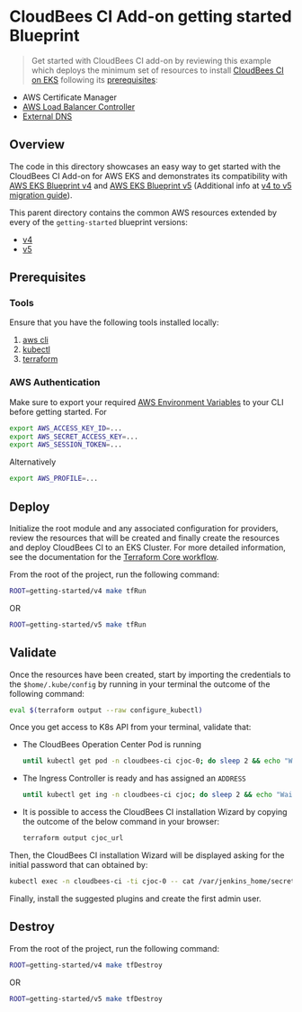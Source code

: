 # CloudBees CI Add-on getting started Blueprint

> Get started with CloudBees CI add-on by reviewing this example which deploys the minimum set of resources to install
[CloudBees CI on EKS](https://docs.cloudbees.com/docs/cloudbees-ci/latest/eks-install-guide/) following its [prerequisites](https://docs.cloudbees.com/docs/cloudbees-ci/latest/eks-install-guide/installing-eks-using-helm#_prerequisites):

- AWS Certificate Manager
- [AWS Load Balancer Controller](https://aws-ia.github.io/terraform-aws-eks-blueprints-addons/main/addons/aws-load-balancer-controller/)
- [External DNS](https://aws-ia.github.io/terraform-aws-eks-blueprints-addons/main/addons/external-dns/)

## Overview

The code in this directory showcases an easy way to get started with the CloudBees CI Add-on for AWS EKS and demonstrates its compatibility with [AWS EKS Blueprint v4](https://github.com/aws-ia/terraform-aws-eks-blueprints/tree/v4.32.1) and [AWS EKS Blueprint v5](https://github.com/aws-ia/terraform-aws-eks-blueprints/tree/v5.0.0) (Additional info at [v4 to v5 migration guide](https://aws-ia.github.io/terraform-aws-eks-blueprints/v4-to-v5/motivation/)).

This parent directory contains the common AWS resources extended by every of the `getting-started` blueprint versions:

- [v4](v4/README.md)
- [v5](v5/README.md)

## Prerequisites

### Tools

Ensure that you have the following tools installed locally:

1. [aws cli](https://docs.aws.amazon.com/cli/latest/userguide/install-cliv2.html)
2. [kubectl](https://Kubernetes.io/docs/tasks/tools/)
3. [terraform](https://learn.hashicorp.com/tutorials/terraform/install-cli)

### AWS Authentication

Make sure to export your required [AWS Environment Variables](https://docs.aws.amazon.com/cli/latest/userguide/cli-configure-envvars.html) to your CLI before getting started. For

  ```bash
  export AWS_ACCESS_KEY_ID=... 
  export AWS_SECRET_ACCESS_KEY=...
  export AWS_SESSION_TOKEN=...
  ```

Alternatively

  ```bash
  export AWS_PROFILE=... 
  ```

## Deploy

Initialize the root module and any associated configuration for providers, review the resources that will be created and finally create the resources and deploy CloudBees CI to an EKS Cluster. For more detailed information, see the documentation for the [Terraform Core workflow](https://www.terraform.io/intro/core-workflow).

From the root of the project, run the following command:

```bash
ROOT=getting-started/v4 make tfRun
```

OR

```bash
ROOT=getting-started/v5 make tfRun
```

## Validate

Once the resources have been created, start by importing the credentials to the `$home/.kube/config` by running in your terminal the outcome of the following command:

  ```sh
  eval $(terraform output --raw configure_kubectl)
  ```

Once you get access to K8s API from your terminal, validate that:

- The CloudBees Operation Center Pod is running

  ```sh
  until kubectl get pod -n cloudbees-ci cjoc-0; do sleep 2 && echo "Waiting for Pod to get ready"; done; echo "OC Pod is Ready"
  ```

- The Ingress Controller is ready and has assigned an `ADDRESS`

  ```sh
  until kubectl get ing -n cloudbees-ci cjoc; do sleep 2 && echo "Waiting for Ingress to get ready"; done; echo "Ingress Ready"
  ```

- It is possible to access the CloudBees CI installation Wizard by copying the outcome of the below command in your browser:

  ```sh
  terraform output cjoc_url
  ```

Then, the CloudBees CI installation Wizard will be displayed asking for the initial password that can obtained by:

  ```sh
  kubectl exec -n cloudbees-ci -ti cjoc-0 -- cat /var/jenkins_home/secrets/initialAdminPassword
 ```

Finally, install the suggested plugins and create the first admin user.

## Destroy

From the root of the project, run the following command:

```bash
ROOT=getting-started/v4 make tfDestroy
```

OR

```bash
ROOT=getting-started/v5 make tfDestroy
```

<!-- BEGIN_TF_DOCS -->

<!-- END_TF_DOCS -->